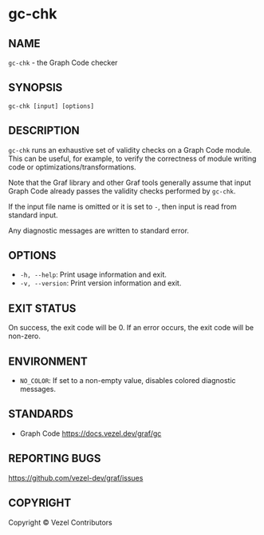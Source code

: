 # gc-chk

## NAME

`gc-chk` - the Graph Code checker

## SYNOPSIS

`gc-chk [input] [options]`

## DESCRIPTION

`gc-chk` runs an exhaustive set of validity checks on a Graph Code module. This
can be useful, for example, to verify the correctness of module writing code or
optimizations/transformations.

Note that the Graf library and other Graf tools generally assume that input
Graph Code already passes the validity checks performed by `gc-chk`.

If the input file name is omitted or it is set to `-`, then input is read from
standard input.

Any diagnostic messages are written to standard error.

## OPTIONS

* `-h, --help`: Print usage information and exit.
* `-v, --version`: Print version information and exit.

## EXIT STATUS

On success, the exit code will be 0. If an error occurs, the exit code will be
non-zero.

## ENVIRONMENT

* `NO_COLOR`: If set to a non-empty value, disables colored diagnostic messages.

## STANDARDS

* Graph Code <https://docs.vezel.dev/graf/gc>

## REPORTING BUGS

<https://github.com/vezel-dev/graf/issues>

## COPYRIGHT

Copyright © Vezel Contributors
